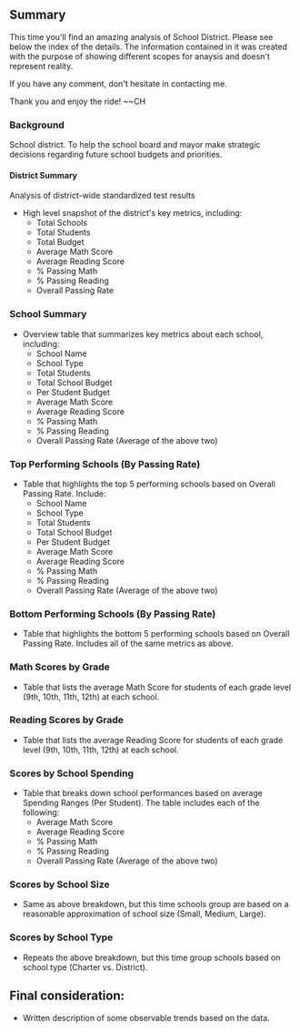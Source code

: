 ## Summary 

This time you'll find an amazing analysis of School District. Please see below the index of the details. 
The information contained in it was created with the purpose of showing different scopes for anaysis and doesn't represent reality. 

If you have any comment, don't hesitate in contacting me.

Thank you and enjoy the ride! 
~~CH


### Background
School district. To help the school board and mayor make strategic decisions regarding future school budgets and priorities.

#### District Summary
Analysis of district-wide standardized test results
* High level snapshot of the district's key metrics, including:
  * Total Schools
  * Total Students
  * Total Budget
  * Average Math Score
  * Average Reading Score
  * % Passing Math
  * % Passing Reading
  * Overall Passing Rate

### School Summary
* Overview table that summarizes key metrics about each school, including:
  * School Name
  * School Type
  * Total Students
  * Total School Budget
  * Per Student Budget
  * Average Math Score
  * Average Reading Score
  * % Passing Math
  * % Passing Reading
  * Overall Passing Rate (Average of the above two)

### Top Performing Schools (By Passing Rate)
* Table that highlights the top 5 performing schools based on Overall Passing Rate. Include:
  * School Name
  * School Type
  * Total Students
  * Total School Budget
  * Per Student Budget
  * Average Math Score
  * Average Reading Score
  * % Passing Math
  * % Passing Reading
  * Overall Passing Rate (Average of the above two)

### Bottom Performing Schools (By Passing Rate)
* Table that highlights the bottom 5 performing schools based on Overall Passing Rate. Includes all of the same metrics as above.

### Math Scores by Grade
* Table that lists the average Math Score for students of each grade level (9th, 10th, 11th, 12th) at each school.

### Reading Scores by Grade
* Table that lists the average Reading Score for students of each grade level (9th, 10th, 11th, 12th) at each school.

### Scores by School Spending
* Table that breaks down school performances based on average Spending Ranges (Per Student). The table includes each of the following:
  * Average Math Score
  * Average Reading Score
  * % Passing Math
  * % Passing Reading
  * Overall Passing Rate (Average of the above two)

### Scores by School Size
* Same as above breakdown, but this time schools group are based on a reasonable approximation of school size (Small, Medium, Large).

### Scores by School Type
* Repeats the above breakdown, but this time group schools based on school type (Charter vs. District).

## Final consideration:
* Written description of some observable trends based on the data.


